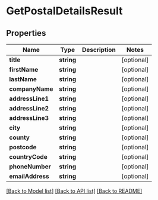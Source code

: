 # GetPostalDetailsResult

## Properties
Name | Type | Description | Notes
------------ | ------------- | ------------- | -------------
**title** | **string** |  | [optional] 
**firstName** | **string** |  | [optional] 
**lastName** | **string** |  | [optional] 
**companyName** | **string** |  | [optional] 
**addressLine1** | **string** |  | [optional] 
**addressLine2** | **string** |  | [optional] 
**addressLine3** | **string** |  | [optional] 
**city** | **string** |  | [optional] 
**county** | **string** |  | [optional] 
**postcode** | **string** |  | [optional] 
**countryCode** | **string** |  | [optional] 
**phoneNumber** | **string** |  | [optional] 
**emailAddress** | **string** |  | [optional] 

[[Back to Model list]](../README.md#documentation-for-models) [[Back to API list]](../README.md#documentation-for-api-endpoints) [[Back to README]](../README.md)


